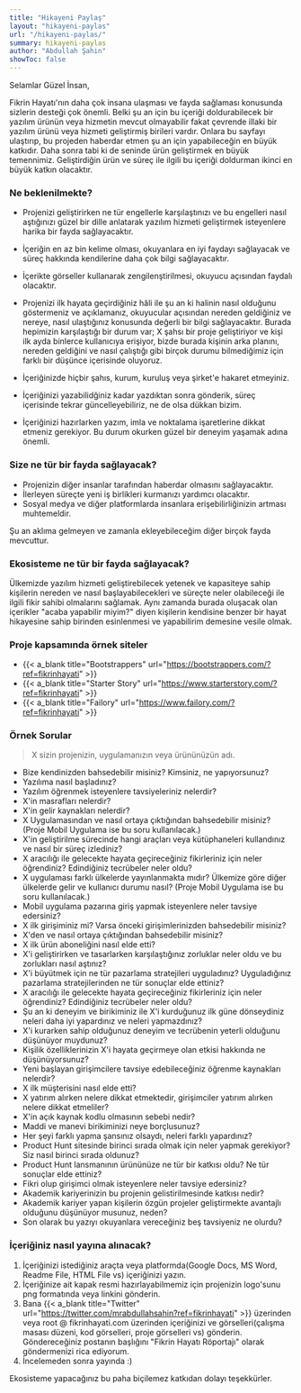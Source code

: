 ```yaml
---
title: "Hikayeni Paylaş"
layout: "hikayeni-paylas"
url: "/hikayeni-paylas/"
summary: hikayeni-paylas
author: "Abdullah Şahin"
showToc: false
---
```


Selamlar Güzel İnsan,

Fikrin Hayatı'nın daha çok insana ulaşması ve fayda sağlaması konusunda sizlerin desteği çok önemli. Belki şu an için bu içeriği doldurabilecek bir yazılım ürünün veya hizmetin mevcut olmayabilir fakat çevrende illaki bir yazılım ürünü veya hizmeti geliştirmiş birileri vardır. Onlara bu sayfayı ulaştırıp, bu projeden haberdar etmen şu an için yapabileceğin en büyük katkıdır. Daha sonra tabi ki de seninde ürün geliştirmek en büyük temennimiz. Geliştirdiğin ürün ve süreç ile ilgili bu içeriği doldurman ikinci en büyük katkın olacaktır.

### Ne beklenilmekte?

- Projenizi geliştirirken ne tür engellerle karşılaştınızı ve bu engelleri nasıl aştığınızı güzel bir dille anlatarak yazılım hizmeti geliştirmek isteyenlere harika bir fayda sağlayacaktır.

- İçeriğin en az bin kelime olması, okuyanlara en iyi faydayı sağlayacak ve süreç hakkında kendilerine daha çok bilgi sağlayacaktır.

- İçerikte görseller kullanarak zengilenştirilmesi, okuyucu açısından faydalı olacaktır.

- Projenizi ilk hayata geçirdiğiniz hâli ile şu an ki halinin nasıl olduğunu göstermeniz ve açıklamanız, okuyucular açısından nereden geldiğiniz ve nereye, nasıl ulaştığınız konusunda değerli bir bilgi sağlayacaktır. Burada hepimizin karşılaştığı bir durum var; X şahsı bir proje geliştiriyor ve kişi ilk ayda binlerce kullanıcıya erişiyor, bizde burada kişinin arka planını, nereden geldiğini ve nasıl çalıştığı gibi birçok durumu bilmediğimiz için farklı bir düşünce içerisinde oluyoruz.

- İçeriğinizde hiçbir şahıs, kurum, kuruluş veya şirket'e hakaret etmeyiniz.

- İçeriğinizi yazabilidğiniz kadar yazdıktan sonra gönderik, süreç içerisinde tekrar güncelleyebiliriz, ne de olsa dükkan bizim.

- İçeriğinizi hazırlarken yazım, imla ve noktalama işaretlerine dikkat etmeniz gerekiyor. Bu durum okurken güzel bir deneyim yaşamak adına önemli.

### Size ne tür bir fayda sağlayacak?

- Projenizin diğer insanlar tarafından haberdar olmasını sağlayacaktır.
- İlerleyen süreçte yeni iş birlikleri kurmanızı yardımcı olacaktır.
- Sosyal medya ve diğer platformlarda insanlara erişebilirliğinizin artması muhtemeldir.

Şu an aklıma gelmeyen ve zamanla ekleyebileceğim diğer birçok fayda mevcuttur.

### Ekosisteme ne tür bir fayda sağlayacak?

Ülkemizde yazılım hizmeti geliştirebilecek yetenek ve kapasiteye sahip kişilerin nereden ve nasıl başlayabilecekleri ve süreçte neler olabileceği ile ilgili fikir sahibi olmalarını sağlamak. Aynı zamanda burada oluşacak olan içerikler "acaba yapabilir miyim?" diyen kişilerin kendisine benzer bir hayat hikayesine sahip birinden esinlenmesi ve yapabilirim demesine vesile olmak.

### Proje kapsamında örnek siteler

- {{< a_blank title="Bootstrappers" url="https://bootstrappers.com/?ref=fikrinhayati" >}}
- {{< a_blank title="Starter Story" url="https://www.starterstory.com/?ref=fikrinhayati" >}}
- {{< a_blank title="Failory" url="https://www.failory.com/?ref=fikrinhayati" >}}

### Örnek Sorular

> X sizin projenizin, uygulamanızın veya ürününüzün adı.

- Bize kendinizden bahsedebilir misiniz? Kimsiniz, ne yapıyorsunuz?
- Yazılıma nasıl başladınız?
- Yazılım öğrenmek isteyenlere tavsiyeleriniz nelerdir?
- X'in masrafları nelerdir?
- X'in gelir kaynakları nelerdir?
- X Uygulamasından ve nasıl ortaya çıktığından bahsedebilir misiniz? (Proje Mobil Uygulama ise bu soru kullanılacak.)
- X'in geliştirilme sürecinde hangi araçları veya kütüphaneleri kullandınız ve nasıl bir süreç izlediniz?
- X aracılığı ile gelecekte hayata geçireceğiniz fikirleriniz için neler öğrendiniz? Edindiğiniz tecrübeler neler oldu?
- X uygulaması farklı ülkelerde yayınlanmakta mıdır? Ülkemize göre diğer ülkelerde gelir ve kullanıcı durumu nasıl? (Proje Mobil Uygulama ise bu soru kullanılacak.)
- Mobil uygulama pazarına giriş yapmak isteyenlere neler tavsiye edersiniz?
- X ilk girişiminiz mi? Varsa önceki girişimlerinizden bahsedebilir misiniz?
- X'den ve nasıl ortaya çıktığından bahsedebilir misiniz?
- X ilk ürün aboneliğini nasıl elde etti?
- X'i geliştirirken ve tasarlarken karşılaştığınız zorluklar neler oldu ve bu zorlukları nasıl aştınız?
- X'i büyütmek için ne tür pazarlama stratejileri uyguladınız? Uyguladığınız pazarlama stratejilerinden ne tür sonuçlar elde ettiniz?
- X aracılığı ile gelecekte hayata geçireceğiniz fikirleriniz için neler öğrendiniz? Edindiğiniz tecrübeler neler oldu?
- Şu an ki deneyim ve birikiminiz ile X'i kurduğunuz ilk güne dönseydiniz neleri daha iyi yapardınız ve neleri yapmazdınız?
- X'i kurarken sahip olduğunuz deneyim ve tecrübenin yeterli olduğunu düşünüyor muydunuz?
- Kişilik özelliklerinizin X'i hayata geçirmeye olan etkisi hakkında ne düşünüyorsunuz?
- Yeni başlayan girişimcilere tavsiye edebileceğiniz öğrenme kaynakları nelerdir?
- X ilk müşterisini nasıl elde etti?
- X yatırım alırken nelere dikkat etmektedir, girişimciler yatırım alırken nelere dikkat etmeliler?
- X'in açık kaynak kodlu olmasının sebebi nedir?
- Maddi ve manevi birikiminizi neye borçlusunuz?
- Her şeyi farklı yapma şansınız olsaydı, neleri farklı yapardınız?
- Product Hunt sitesinde birinci sırada olmak için neler yapmak gerekiyor? Siz nasıl birinci sırada oldunuz?
- Product Hunt lansmanının ürününüze ne tür bir katkısı oldu? Ne tür sonuçlar elde ettiniz?
- Fikri olup girişimci olmak isteyenlere neler tavsiye edersiniz?
- Akademik kariyerinizin bu projenin gelistirilmesinde katkısı nedir?
- Akademik kariyer yapan kişilerin özgün projeler geliştirmekte avantajlı olduğunu düşünüyor musunuz, neden?
- Son olarak bu yazıyı okuyanlara vereceğiniz beş tavsiyeniz ne olurdu?

### İçeriğiniz nasıl yayına alınacak?

1. İçeriğinizi istediğiniz araçta veya platformda(Google Docs, MS Word, Readme File, HTML File vs) içeriğinizi yazın.
2. İçeriğinize ait kapak resmi hazırlayabilmemiz için projenizin logo'sunu png formatında veya linkini gönderin.
3. Bana {{< a_blank title="Twitter" url="https://twitter.com/mrabdullahsahin?ref=fikrinhayati" >}} üzerinden veya root @ fikrinhayati.com üzerinden içeriğinizi ve görselleri(çalışma masası düzeni, kod görselleri, proje görselleri vs) gönderin. Göndereceğiniz postanın başlığını "Fikrin Hayatı Röportajı" olarak göndermenizi rica ediyorum.
4. İncelemeden sonra yayında :)

Ekosisteme yapacağınız bu paha biçilemez katkıdan dolayı teşekkürler.